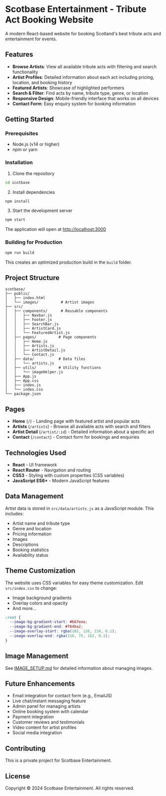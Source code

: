# Scotbase Entertainment - Tribute Act Booking Website

A modern React-based website for booking Scotland's best tribute acts and entertainment for events.

## Features

- **Browse Artists**: View all available tribute acts with filtering and search functionality
- **Artist Profiles**: Detailed information about each act including pricing, location, and booking history
- **Featured Artists**: Showcase of highlighted performers
- **Search & Filter**: Find acts by name, tribute type, genre, or location
- **Responsive Design**: Mobile-friendly interface that works on all devices
- **Contact Form**: Easy enquiry system for booking information

## Getting Started

### Prerequisites

- Node.js (v14 or higher)
- npm or yarn

### Installation

1. Clone the repository
```bash
cd scotbase
```

2. Install dependencies
```bash
npm install
```

3. Start the development server
```bash
npm start
```

The application will open at [http://localhost:3000](http://localhost:3000)

### Building for Production

```bash
npm run build
```

This creates an optimized production build in the `build` folder.

## Project Structure

```
scotbase/
├── public/
│   ├── index.html
│   └── images/          # Artist images
├── src/
│   ├── components/      # Reusable components
│   │   ├── Navbar.js
│   │   ├── Footer.js
│   │   ├── SearchBar.js
│   │   ├── ArtistCard.js
│   │   └── FeaturedArtist.js
│   ├── pages/          # Page components
│   │   ├── Home.js
│   │   ├── Artists.js
│   │   ├── ArtistDetail.js
│   │   └── Contact.js
│   ├── data/           # Data files
│   │   └── artists.js
│   ├── utils/          # Utility functions
│   │   └── imageHelper.js
│   ├── App.js
│   ├── App.css
│   ├── index.js
│   └── index.css
└── package.json
```

## Pages

- **Home** (`/`) - Landing page with featured artist and popular acts
- **Artists** (`/artists`) - Browse all available acts with search and filters
- **Artist Detail** (`/artist/:id`) - Detailed information about a specific act
- **Contact** (`/contact`) - Contact form for bookings and enquiries

## Technologies Used

- **React** - UI framework
- **React Router** - Navigation and routing
- **CSS3** - Styling with custom properties (CSS variables)
- **JavaScript ES6+** - Modern JavaScript features

## Data Management

Artist data is stored in `src/data/artists.js` as a JavaScript module. This includes:
- Artist name and tribute type
- Genre and location
- Pricing information
- Images
- Descriptions
- Booking statistics
- Availability status

## Theme Customization

The website uses CSS variables for easy theme customization. Edit `src/index.css` to change:
- Image background gradients
- Overlay colors and opacity
- And more...

```css
:root {
  --image-bg-gradient-start: #667eea;
  --image-bg-gradient-end: #764ba2;
  --image-overlay-start: rgba(102, 126, 234, 0.1);
  --image-overlay-end: rgba(118, 75, 162, 0.1);
}
```

## Image Management

See [IMAGE_SETUP.md](IMAGE_SETUP.md) for detailed information about managing images.

## Future Enhancements

- Email integration for contact form (e.g., EmailJS)
- Live chat/instant messaging feature
- Admin panel for managing artists
- Online booking system with calendar
- Payment integration
- Customer reviews and testimonials
- Video content for artist profiles
- Social media integration

## Contributing

This is a private project for Scotbase Entertainment.

## License

Copyright © 2024 Scotbase Entertainment. All rights reserved.

